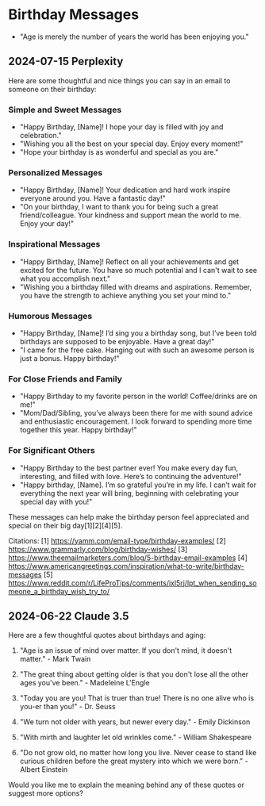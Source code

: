 # Birthday Messages

*  "Age is merely the number of years the world has been enjoying you."

## 2024-07-15 Perplexity

Here are some thoughtful and nice things you can say in an email to someone on their birthday:

### Simple and Sweet Messages
* "Happy Birthday, [Name]! I hope your day is filled with joy and celebration."
* "Wishing you all the best on your special day. Enjoy every moment!"
* "Hope your birthday is as wonderful and special as you are."

### Personalized Messages
* "Happy Birthday, [Name]! Your dedication and hard work inspire everyone around you. Have a fantastic day!"
* "On your birthday, I want to thank you for being such a great friend/colleague. Your kindness and support mean the world to me. Enjoy your day!"

### Inspirational Messages
* "Happy Birthday, [Name]! Reflect on all your achievements and get excited for the future. You have so much potential and I can't wait to see what you accomplish next."
* "Wishing you a birthday filled with dreams and aspirations. Remember, you have the strength to achieve anything you set your mind to."

### Humorous Messages
* "Happy Birthday, [Name]! I’d sing you a birthday song, but I’ve been told birthdays are supposed to be enjoyable. Have a great day!"
* "I came for the free cake. Hanging out with such an awesome person is just a bonus. Happy birthday!"

### For Close Friends and Family
* "Happy Birthday to my favorite person in the world! Coffee/drinks are on me!"
* "Mom/Dad/Sibling, you’ve always been there for me with sound advice and enthusiastic encouragement. I look forward to spending more time together this year. Happy birthday!"

### For Significant Others
* "Happy Birthday to the best partner ever! You make every day fun, interesting, and filled with love. Here’s to continuing the adventure!"
* "Happy birthday, [Name]. I’m so grateful you’re in my life. I can’t wait for everything the next year will bring, beginning with celebrating your special day with you!"

These messages can help make the birthday person feel appreciated and special on their big day[1][2][4][5].

Citations:
[1] https://yamm.com/email-type/birthday-examples/
[2] https://www.grammarly.com/blog/birthday-wishes/
[3] https://www.theemailmarketers.com/blog/5-birthday-email-examples
[4] https://www.americangreetings.com/inspiration/what-to-write/birthday-messages
[5] https://www.reddit.com/r/LifeProTips/comments/ixl5rj/lpt_when_sending_someone_a_birthday_wish_try_to/

## 2024-06-22 Claude 3.5

Here are a few thoughtful quotes about birthdays and aging:

1. "Age is an issue of mind over matter. If you don't mind, it doesn't matter." - Mark Twain

2. "The great thing about getting older is that you don't lose all the other ages you've been." - Madeleine L'Engle

3. "Today you are you! That is truer than true! There is no one alive who is you-er than you!" - Dr. Seuss

4. "We turn not older with years, but newer every day." - Emily Dickinson

5. "With mirth and laughter let old wrinkles come." - William Shakespeare

6. "Do not grow old, no matter how long you live. Never cease to stand like curious children before the great mystery into which we were born." - Albert Einstein

Would you like me to explain the meaning behind any of these quotes or suggest more options?


